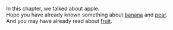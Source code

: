 In this chapter, we talked about apple.    
Hope you have already known something about [banana](chapter-banana.md) and
[pear](chapter-pear.md).   
And you may have already read about [fruit](chapter-fruit.md).  
